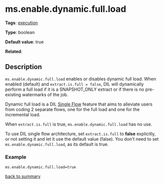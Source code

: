 # ms.enable.dynamic.full.load

**Tags**: 
[execution](categories.md#execution-properties)

**Type**: boolean

**Default value**: true

**Related**:

## Description

`ms.enable.dynamic.full.load` enables or disables dynamic full load.
When enabled (default) and `extract.is.full = false`, DIL will dynamically 
perform a full load if it is a SNAPSHOT_ONLY extract or 
if there is no pre-existing watermarks of the job.

Dynamic full load is a DIL [Single Flow](https://github.com/linkedin/data-integration-library/blob/master/docs/concepts/single-flow.md) 
feature that aims to alleviate users from coding 2 separate flows, 
one for the full load and one for the incremental load. 

When `extract.is.full` is true, `ms.enable.dynamic.full.load` has no use.

To use DIL single flow architecture, set `extract.is.full` to **false** explicitly, 
or not setting it and let it use the default value (false). You don't need to
set `ms.enable.dynamic.full.load`, as its default is true. 
  

### Example

`ms.enable.dynamic.full.load=true`

[back to summary](summary.md#msenabledynamicfullload)

